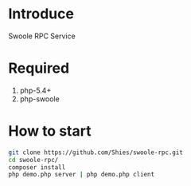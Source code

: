 # Introduce

Swoole RPC Service

# Required

 1. php-5.4+
 2. php-swoole

# How to start

```bash
git clone https://github.com/Shies/swoole-rpc.git
cd swoole-rpc/
composer install
php demo.php server | php demo.php client
```